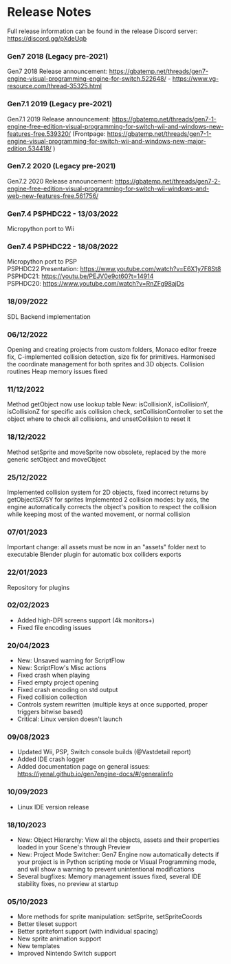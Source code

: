 # Release Notes

Full release information can be found in the release Discord server: https://discord.gg/pXdeUqb

### Gen7 2018 (Legacy pre-2021)

Gen7 2018 Release announcement: https://gbatemp.net/threads/gen7-engine-visual-programming-engine-for-switch.522648/ - https://www.vg-resource.com/thread-35325.html

### Gen7.1 2019 (Legacy pre-2021)

Gen7.1 2019 Release announcement: https://gbatemp.net/threads/gen7-1-engine-free-edition-visual-programming-for-switch-wii-and-windows-new-features-free.539320/ (Frontpage: https://gbatemp.net/threads/gen7-1-engine-visual-programming-for-switch-wii-and-windows-new-major-edition.534418/ )

### Gen7.2 2020 (Legacy pre-2021)
Gen7.2 2020 Release announcement: https://gbatemp.net/threads/gen7-2-engine-free-edition-visual-programming-for-switch-wii-windows-and-web-new-features-free.561756/

### Gen7.4 PSPHDC22 - 13/03/2022

Micropython port to Wii

### Gen7.4 PSPHDC22 - 18/08/2022

Micropython port to PSP  
PSPHDC22 Presentation: https://www.youtube.com/watch?v=E6X1y7F8St8  
PSPHDC21: https://youtu.be/PEJV0e9ot60?t=14914  
PSPHDC20: https://www.youtube.com/watch?v=RnZFg98ajDs  

### 18/09/2022

SDL Backend implementation

### 06/12/2022

Opening and creating projects from custom folders, Monaco editor freeze fix, C-implemented collision detection, size fix for primitives.
Harmonised the coordinate management for both sprites and 3D objects.
Collision routines
Heap memory issues fixed

### 11/12/2022

Method getObject now use lookup table
New: isCollisionX, isCollisionY, isCollisionZ for specific axis collision check, setCollisionController to set the object where to check all collisions, and unsetCollision to reset it

### 18/12/2022

Method setSprite and moveSprite now obsolete, replaced by the more generic setObject and moveObject

### 25/12/2022

Implemented collision system for 2D objects, fixed incorrect returns by getObjectSX/SY for sprites
Implemented 2 collision modes: by axis, the engine automatically corrects the object's position to respect the collision while keeping most of the wanted movement, or normal collision

### 07/01/2023

Important change: all assets must be now in an "assets" folder next to executable
Blender plugin for automatic box colliders exports

### 22/01/2023

Repository for plugins

### 02/02/2023

- Added high-DPI screens support (4k monitors+)
- Fixed file encoding issues 

### 20/04/2023

- New: Unsaved warning for ScriptFlow
- New: ScriptFlow's Misc actions
- Fixed crash when playing
- Fixed empty project opening
- Fixed crash encoding on std output
- Fixed collision collection
- Controls system rewritten
(multiple keys at once supported, proper triggers bitwise based)
- Critical: Linux version doesn't launch

### 09/08/2023

- Updated Wii, PSP, Switch console builds (@Vastdetail report)
- Added IDE crash logger
- Added documentation page on general issues: https://iyenal.github.io/gen7engine-docs/#/generalinfo

### 10/09/2023

- Linux IDE version release

### 18/10/2023

- New: Object Hierarchy: View all the objects, assets and their properties loaded in your Scene's through Preview
- New: Project Mode Switcher: Gen7 Engine now automatically detects if your project is in Python scripting mode or Visual Programming mode, and will show a warning to prevent unintentional modifications
- Several bugfixes: Memory management issues fixed, several IDE stability fixes, no preview at startup

### 05/10/2023

- More methods for sprite manipulation: setSprite, setSpriteCoords
- Better tileset support
- Better spritefont support (with individual spacing)
- New sprite animation support
- New templates
- Improved Nintendo Switch support
